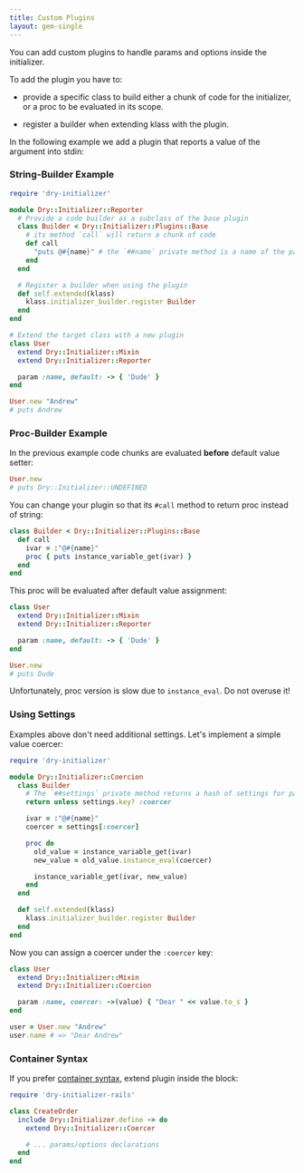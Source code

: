 ```yaml
---
title: Custom Plugins
layout: gem-single
---
```


You can add custom plugins to handle params and options inside the initializer.

To add the plugin you have to:

* provide a specific class to build either a chunk of code for the initializer,
  or a proc to be evaluated in its scope.

* register a builder when extending klass with the plugin.

In the following example we add a plugin that reports a value of the argument into stdin:

### String-Builder Example

```ruby
require 'dry-initializer'

module Dry::Initializer::Reporter
  # Provide a code builder as a subclass of the base plugin
  class Builder < Dry::Initializer::Plugins::Base
    # its method `call` will return a chunk of code
    def call
      "puts @#{name}" # the `##name` private method is a name of the param/option
    end
  end

  # Register a builder when using the plugin
  def self.extended(klass)
    klass.initializer_builder.register Builder
  end
end

# Extend the target class with a new plugin
class User
  extend Dry::Initializer::Mixin
  extend Dry::Initializer::Reporter

  param :name, default: -> { 'Dude' }
end

User.new "Andrew"
# puts Andrew
```

### Proc-Builder Example

In the previous example code chunks are evaluated **before** default value setter:

```ruby
User.new
# puts Dry::Initializer::UNDEFINED
```

You can change your plugin so that its `#call` method to return proc instead of string:

```ruby
class Builder < Dry::Initializer::Plugins::Base
  def call
    ivar = :"@#{name}"
    proc { puts instance_variable_get(ivar) }
  end
end
```

This proc will be evaluated after default value assignment:

```ruby
class User
  extend Dry::Initializer::Mixin
  extend Dry::Initializer::Reporter

  param :name, default: -> { 'Dude' }
end

User.new
# puts Dude
```

Unfortunately, proc version is slow due to `instance_eval`. Do not overuse it!

### Using Settings

Examples above don't need additional settings. Let's implement a simple value coercer:

```ruby
require 'dry-initializer'

module Dry::Initializer::Coercion
  class Builder
    # The `##settings` private method returns a hash of settings for param/option
    return unless settings.key? :coercer

    ivar = :"@#{name}"
    coercer = settings[:coercer]

    proc do
      old_value = instance_variable_get(ivar)
      new_value = old_value.instance_eval(coercer)

      instance_variable_get(ivar, new_value)
    end
  end

  def self.extended(klass)
    klass.initializer_builder.register Builder
  end
end
```

Now you can assign a coercer under the `:coercer` key:

```ruby
class User
  extend Dry::Initializer::Mixin
  extend Dry::Initializer::Coercion

  param :name, coercer: ->(value) { "Dear " << value.to_s }
end

user = User.new "Andrew"
user.name # => "Dear Andrew"
```

### Container Syntax

If you prefer [container syntax][container-syntax], extend plugin inside the block:

```ruby
require 'dry-initializer-rails'

class CreateOrder
  include Dry::Initializer.define -> do
    extend Dry::Initializer::Coercer

    # ... params/options declarations
  end
end
```

[container-syntax]: http://dry-rb.org/gems/dry-initializer/container-version/
